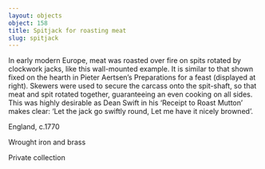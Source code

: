 ```yaml
---
layout: objects
object: 158
title: Spitjack for roasting meat
slug: spitjack
---
```

In early modern Europe, meat was roasted over fire on spits rotated by clockwork jacks, like this wall-mounted example. It is similar to that shown fixed on the hearth in Pieter Aertsen’s Preparations for a feast (displayed at  right). Skewers were used to secure the carcass  onto the spit-shaft, so that meat and spit rotated together, guaranteeing an even cooking on all sides. This was highly desirable as Dean Swift in his ‘Receipt to Roast Mutton’ makes clear: ‘Let the jack go swiftly round,  Let me have it nicely browned’.  

England, c.1770

Wrought iron and brass  

Private collection
